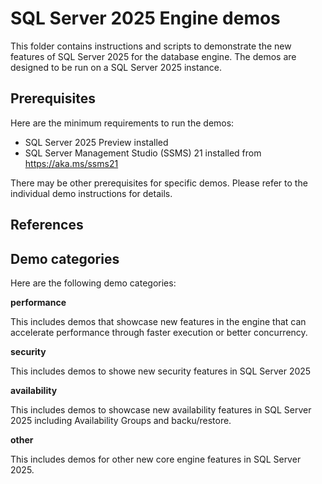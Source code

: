 # SQL Server 2025 Engine demos

This folder contains instructions and scripts to demonstrate the new features of SQL Server 2025 for the database engine. The demos are designed to be run on a SQL Server 2025 instance.

## Prerequisites

Here are the minimum requirements to run the demos:

- SQL Server 2025 Preview installed
- SQL Server Management Studio (SSMS) 21 installed from https://aka.ms/ssms21

There may be other prerequisites for specific demos. Please refer to the individual demo instructions for details.

## References


## Demo categories

Here are the following demo categories:

**performance**

This includes demos that showcase new features in the engine that can accelerate performance through faster execution or better concurrency.

**security**

This includes demos to showe new security features in SQL Server 2025

**availability**

This includes demos to showcase new availability features in SQL Server 2025 including Availability Groups and backu/restore.

**other**

This includes demos for other new core engine features in SQL Server 2025.
